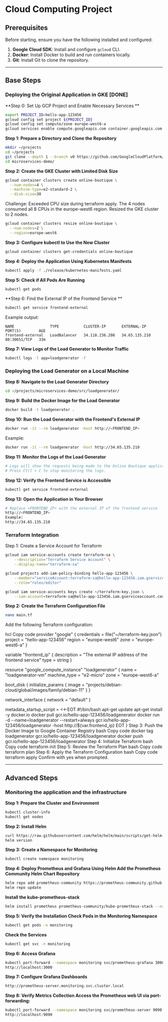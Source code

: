 # Cloud Computing Project

## Prerequisites

Before starting, ensure you have the following installed and configured:

1. **Google Cloud SDK**: Install and configure `gcloud` CLI.
2. **Docker**: Install Docker to build and run containers locally.
3. **Git**: Install Git to clone the repository.

---

## Base Steps

### Deploying the Original Application in GKE [DONE]

**Step 0: Set Up GCP Project and Enable Necessary Services
**
```bash
export PROJECT_ID=hello-app-123456
gcloud config set project ${PROJECT_ID}
gcloud config set compute/zone europe-west6-a
gcloud services enable compute.googleapis.com container.googleapis.com
```

**Step 1: Prepare a Directory and Clone the Repository**
```bash
mkdir ~/projects
cd ~/projects
git clone --depth 1 --branch v0 https://github.com/GoogleCloudPlatform/microservices-demo.git
cd microservices-demo/
```

**Step 2: Create the GKE Cluster with Limited Disk Size**
```bash
gcloud container clusters create online-boutique \
  --num-nodes=4 \
  --machine-type=e2-standard-2 \
  --disk-size=30
```

Challenge: Exceeded CPU size during terraform apply. The 4 nodes consumed all 8 CPUs in the europe-west6 region. Resized the GKE cluster to 2 nodes.

```bash
gcloud container clusters resize online-boutique \
  --num-nodes=2 \
  --region=europe-west6
```

**Step 3: Configure kubectl to Use the New Cluster**
```bash
gcloud container clusters get-credentials online-boutique
```

**Step 4: Deploy the Application Using Kubernetes Manifests**

```bash
kubectl apply -f ./release/kubernetes-manifests.yaml
```

**Step 5: Check if All Pods Are Running**
```bash
kubectl get pods
```

**Step 6: Find the External IP of the Frontend Service
**
```bash
kubectl get service frontend-external
```
Example output:
```
NAME                TYPE           CLUSTER-IP       EXTERNAL-IP     PORT(S)        AGE
frontend-external   LoadBalancer   34.118.236.208   34.65.135.210   80:30651/TCP   33m
```

**Step 7: View Logs of the Load Generator to Monitor Traffic**
```bash
kubectl logs -l app=loadgenerator -f
```

### Deploying the Load Generator on a Local Machine 
**Step 8: Navigate to the Load Generator Directory**
```bash
cd ~/projects/microservices-demo/src/loadgenerator/
```
**Step 9: Build the Docker Image for the Load Generator**
```bash
docker build -t loadgenerator .
```

**Step 10: Run the Load Generator with the Frontend's External IP**
```bash
docker run -it --rm loadgenerator -host http://<FRONTEND_IP>
```
Example:
```bash
docker run -it --rm loadgenerator -host http://34.65.135.210
```

**Step 11: Monitor the Logs of the Load Generator**
```bash
# Logs will show the requests being made to the Online Boutique application
# Press Ctrl + C to stop monitoring the logs.
```

**Step 12: Verify the Frontend Service is Accessible**
```bash
kubectl get service frontend-external
```
**Step 13: Open the Application in Your Browser**
```bash
# Replace <FRONTEND_IP> with the external IP of the frontend service
http://<FRONTEND_IP>
Example:
http://34.65.135.210
```

### Terraform Integration
Step 1: Create a Service Account for Terraform
```bash
gcloud iam service-accounts create terraform-sa \
    --description="Terraform Service Account" \
    --display-name="terraform-sa"

gcloud projects add-iam-policy-binding hello-app-123456 \
    --member="serviceAccount:terraform-sa@hello-app-123456.iam.gserviceaccount.com" \
    --role="roles/editor"

gcloud iam service-accounts keys create ~/terraform-key.json \
    --iam-account=terraform-sa@hello-app-123456.iam.gserviceaccount.com
```

**Step 2: Create the Terraform Configuration File**
```bash
nano main.tf
```

Add the following Terraform configuration:

hcl
Copy code
provider "google" {
  credentials = file("~/terraform-key.json")
  project     = "hello-app-123456"
  region      = "europe-west6"
  zone        = "europe-west6-a"
}

variable "frontend_ip" {
  description = "The external IP address of the frontend service"
  type        = string
}

resource "google_compute_instance" "loadgenerator" {
  name         = "loadgenerator-vm"
  machine_type = "e2-micro"
  zone         = "europe-west6-a"

  boot_disk {
    initialize_params {
      image = "projects/debian-cloud/global/images/family/debian-11"
    }
  }

  network_interface {
    network = "default"
  }

  metadata_startup_script = <<-EOT
    #!/bin/bash
    apt-get update
    apt-get install -y docker.io
    docker pull gcr.io/hello-app-123456/loadgenerator
    docker run -d --name=loadgenerator --restart=always gcr.io/hello-app-123456/loadgenerator -host http://${var.frontend_ip}
  EOT
}
Step 3: Push the Docker Image to Google Container Registry
bash
Copy code
docker tag loadgenerator gcr.io/hello-app-123456/loadgenerator
docker push gcr.io/hello-app-123456/loadgenerator
Step 4: Initialize Terraform
bash
Copy code
terraform init
Step 5: Review the Terraform Plan
bash
Copy code
terraform plan
Step 6: Apply the Terraform Configuration
bash
Copy code
terraform apply
Confirm with yes when prompted.

---

## Advanced Steps
### Monitoring the application and the infrastructure

**Step 1: Prepare the Cluster and Environment**
```bash
kubectl cluster-info
kubectl get nodes
```

**Step 2: Install Helm**
```bash
curl https://raw.githubusercontent.com/helm/helm/main/scripts/get-helm-3 | bash
helm version
```

**Step 3: Create a Namespace for Monitoring**
```bash
kubectl create namespace monitoring
```
**Step 4: Deploy Prometheus and Grafana Using Helm
Add the Prometheus Community Helm Chart Repository**
```bash
helm repo add prometheus-community https://prometheus-community.github.io/helm-charts
helm repo update
```
**Install the kube-prometheus-stack**
```bash
helm install prometheus prometheus-community/kube-prometheus-stack --namespace monitoring
```

**Step 5: Verify the Installation
Check Pods in the Monitoring Namespace**
```bash
kubectl get pods -n monitoring
```

**Check the Services**
```bash
kubectl get svc -n monitoring
```
**Step 6: Access Grafana**
```bash
kubectl port-forward --namespace monitoring svc/prometheus-grafana 3000:80
http://localhost:3000
```

**Step 7: Configure Grafana Dashboards**
```bash
http://prometheus-server.monitoring.svc.cluster.local
```

**Step 8: Verify Metrics Collection
Access the Prometheus web UI via port-forwarding:**
```bash
kubectl port-forward --namespace monitoring svc/prometheus-server 9090:9090
http://localhost:9090
```





